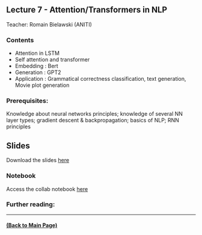 ## Lecture 7 - Attention/Transformers in NLP
Teacher: Romain Bielawski (ANITI)

<!-- 
### Lecture video
View the recorded lecture [here](https://drive.google.com/file/d/1YeF7TwHO5TbxVDuNYRUI-2P4Vy-sZj1s/view?usp=sharing)  (this will only be available for approximately 6 weeks after the course)
-->

### Contents

* Attention in LSTM
* Self attention and transformer
* Embedding : Bert
* Generation : GPT2
* Application : Grammatical correctness classification, text generation, Movie plot generation


### Prerequisites:
Knowledge about neural networks principles; knowledge of several NN layer types; gradient descent & backpropagation; basics of NLP; RNN principles

## Slides

Download the slides [here](https://docs.google.com/presentation/d/1U8CcFwYOmnplEA3qqjGsM7wi0nZ2nGwBtegW2z2Lgd4/edit?usp=sharing)

### Notebook
Access the collab notebook [here](https://colab.research.google.com/drive/14EV6vfTECPxq_xG9xajAxvd6tBmiGLFf?usp=sharing)

### Further reading:

---
#### [(Back to Main Page)](../index.md)
